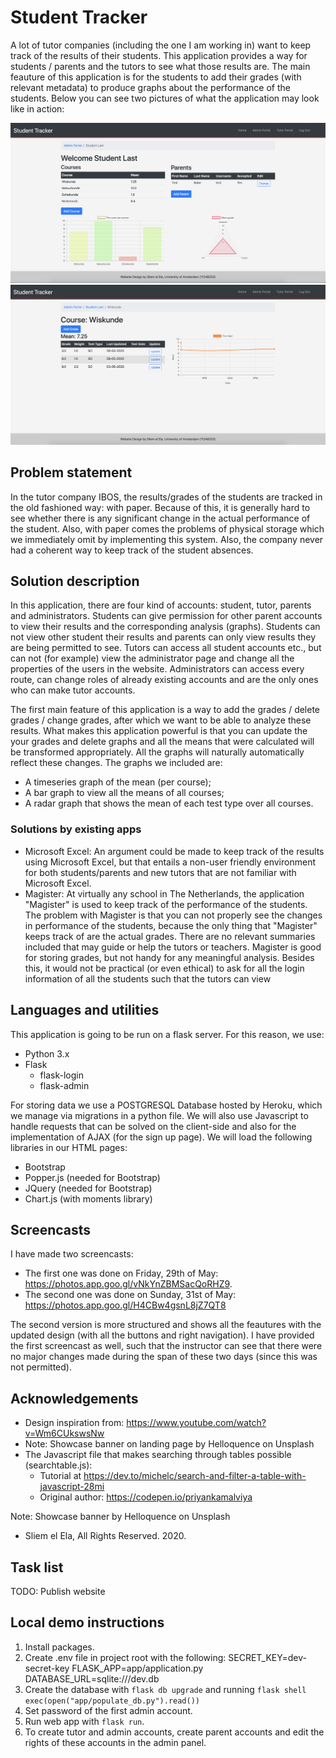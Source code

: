 # Student Tracker

A lot of tutor companies (including the one I am working in) want to keep track of the results of their students. 
This application provides a way for students / parents and the tutors to see what those results are. 
The main feauture of this application is for the students to add their grades (with relevant metadata) to produce graphs about the performance of the students. 
Below you can see two pictures of what the application may look like in action:

<img src="doc/img/student-page.png" alt="A screenshot of the portal of a student" width="650">
<img src="doc/img/course-page.png" alt="A screenshot of the portal of a course of a student" width="650">

## Problem statement

In the tutor company IBOS, the results/grades of the students are tracked in the old fashioned way: with paper. Because of this, it is generally hard to see whether there is any significant change in the actual performance of the student. Also, with paper comes the problems of physical storage which we immediately omit by implementing this system.
Also, the company never had a coherent way to keep track of the student absences.

## Solution description

In this application, there are four kind of accounts: student, tutor, parents and administrators. Students can give permission for other parent accounts to view their results and the corresponding analysis (graphs). Students can not view other student their results and parents can only view results they are being permitted to see. Tutors can access all student accounts etc., but can not (for example) view the administrator page and change all the properties of the users in the website. Administrators can access every route, can change roles of already existing accounts and are the only ones who can make tutor accounts.

The first main feature of this application is a way to add the grades / delete grades / change grades, after which we want to be able to analyze these results.
What makes this application powerful is that you can update the your grades and delete graphs and all the means that were calculated will be transformed appropriately. All the graphs will naturally automatically reflect these changes. The graphs we included are:
- A timeseries graph of the mean (per course);
- A bar graph to view all the means of all courses;
- A radar graph that shows the mean of each test type over all courses.

### Solutions by existing apps

- Microsoft Excel: An argument could be made to keep track of the results using Microsoft Excel, but that entails a non-user friendly environment for both students/parents and new tutors that are not familiar with Microsoft Excel. 
- Magister: At virtually any school in The Netherlands, the application "Magister" is used to keep track of the performance of the students. The problem with Magister is that you can not properly see the changes in performance of the students, because the only thing that "Magister" keeps track of are the actual grades. There are no relevant summaries included that may guide or help the tutors or teachers. Magister is good for storing grades, but not handy for any meaningful analysis. Besides this, it would not be practical (or even ethical) to ask for all the login information of all the students such that the tutors can view  

## Languages and utilities
This application is going to be run on a flask server. For this reason, we use:
- Python 3.x
- Flask 
    - flask-login
    - flask-admin

For storing data we use a POSTGRESQL Database hosted by Heroku, which we manage via migrations in a python file. 
We will also use Javascript to handle requests that can be solved on the client-side and also for the implementation of AJAX (for the sign up page).
We will load the following libraries in our HTML pages:
- Bootstrap
- Popper.js (needed for Bootstrap)
- JQuery (needed for Bootstrap)
- Chart.js (with moments library)

## Screencasts
I have made two screencasts:
- The first one was done on Friday, 29th of May: https://photos.app.goo.gl/vNkYnZBMSacQoRHZ9. 
- The second one was done on Sunday, 31st of May: https://photos.app.goo.gl/H4CBw4gsnL8jZ7QT8

The second version is more structured and shows all the feautures with the updated design (with all the buttons and right navigation). I have provided the first screencast as well, such that the instructor can see that there were no major changes made during the span of these two days (since this was not permitted). 

## Acknowledgements
- Design inspiration from: https://www.youtube.com/watch?v=Wm6CUkswsNw
- Note: Showcase banner on landing page by Helloquence on Unsplash
- The Javascript file that makes searching through tables possible (searchtable.js): 
    - Tutorial at https://dev.to/michelc/search-and-filter-a-table-with-javascript-28mi
    - Original author: https://codepen.io/priyankamalviya

Note: Showcase banner by Helloquence on Unsplash

- Sliem el Ela, All Rights Reserved. 2020.

## Task list
TODO: Publish website

## Local demo instructions
1. Install packages.
2. Create .env file in project root with the following:
    SECRET_KEY=dev-secret-key
    FLASK_APP=app/application.py
    DATABASE_URL=sqlite:///dev.db
2. Create the database with 
    `flask db upgrade` 
    and running 
    `flask shell`
    `exec(open("app/populate_db.py").read())`
3. Set password of the first admin account.
4. Run web app with `flask run`.
5. To create tutor and admin accounts, create parent accounts and edit the rights of these accounts in the admin panel.